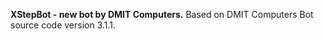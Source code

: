 <b>XStepBot - new bot by DMIT Computers.</b> Based on DMIT Computers Bot source code version 3.1.1.
